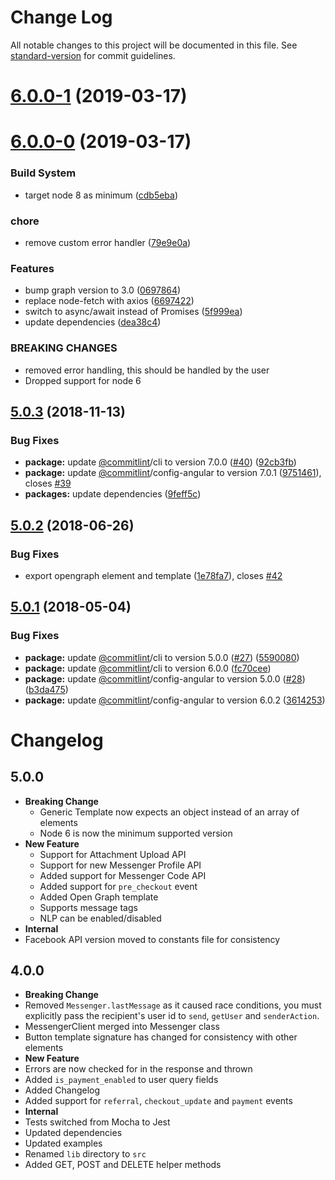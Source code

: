 # Change Log

All notable changes to this project will be documented in this file. See [standard-version](https://github.com/conventional-changelog/standard-version) for commit guidelines.

# [6.0.0-1](https://github.com/rickydunlop/fbmessenger-node/compare/v6.0.0-0...v6.0.0-1) (2019-03-17)



# [6.0.0-0](https://github.com/rickydunlop/fbmessenger-node/compare/v5.0.3...v6.0.0-0) (2019-03-17)


### Build System

* target node 8 as minimum ([cdb5eba](https://github.com/rickydunlop/fbmessenger-node/commit/cdb5eba))


### chore

* remove custom error handler ([79e9e0a](https://github.com/rickydunlop/fbmessenger-node/commit/79e9e0a))


### Features

* bump graph version to 3.0 ([0697864](https://github.com/rickydunlop/fbmessenger-node/commit/0697864))
* replace node-fetch with axios ([6697422](https://github.com/rickydunlop/fbmessenger-node/commit/6697422))
* switch to async/await instead of Promises ([5f999ea](https://github.com/rickydunlop/fbmessenger-node/commit/5f999ea))
* update dependencies ([dea38c4](https://github.com/rickydunlop/fbmessenger-node/commit/dea38c4))


### BREAKING CHANGES

* removed error handling, this should be handled by the user
* Dropped support for node 6



<a name="5.0.3"></a>
## [5.0.3](https://github.com/rickydunlop/fbmessenger-node/compare/v5.0.2...v5.0.3) (2018-11-13)


### Bug Fixes

* **package:** update [@commitlint](https://github.com/commitlint)/cli to version 7.0.0 ([#40](https://github.com/rickydunlop/fbmessenger-node/issues/40)) ([92cb3fb](https://github.com/rickydunlop/fbmessenger-node/commit/92cb3fb))
* **package:** update [@commitlint](https://github.com/commitlint)/config-angular to version 7.0.1 ([9751461](https://github.com/rickydunlop/fbmessenger-node/commit/9751461)), closes [#39](https://github.com/rickydunlop/fbmessenger-node/issues/39)
* **packages:** update dependencies ([9feff5c](https://github.com/rickydunlop/fbmessenger-node/commit/9feff5c))



<a name="5.0.2"></a>
## [5.0.2](https://github.com/rickydunlop/fbmessenger-node/compare/v5.0.1...v5.0.2) (2018-06-26)


### Bug Fixes

* export opengraph element and template ([1e78fa7](https://github.com/rickydunlop/fbmessenger-node/commit/1e78fa7)), closes [#42](https://github.com/rickydunlop/fbmessenger-node/issues/42)



<a name="5.0.1"></a>
## [5.0.1](https://github.com/rickydunlop/fbmessenger-node/compare/v5.0.0...v5.0.1) (2018-05-04)


### Bug Fixes

* **package:** update [@commitlint](https://github.com/commitlint)/cli to version 5.0.0 ([#27](https://github.com/rickydunlop/fbmessenger-node/issues/27)) ([5590080](https://github.com/rickydunlop/fbmessenger-node/commit/5590080))
* **package:** update [@commitlint](https://github.com/commitlint)/cli to version 6.0.0 ([fc70cee](https://github.com/rickydunlop/fbmessenger-node/commit/fc70cee))
* **package:** update [@commitlint](https://github.com/commitlint)/config-angular to version 5.0.0 ([#28](https://github.com/rickydunlop/fbmessenger-node/issues/28)) ([b3da475](https://github.com/rickydunlop/fbmessenger-node/commit/b3da475))
* **package:** update [@commitlint](https://github.com/commitlint)/config-angular to version 6.0.2 ([3614253](https://github.com/rickydunlop/fbmessenger-node/commit/3614253))



# Changelog

## 5.0.0

* **Breaking Change**
  * Generic Template now expects an object instead of an array of elements
  * Node 6 is now the minimum supported version
* **New Feature**
   * Support for Attachment Upload API
   * Support for new Messenger Profile API
   * Added support for Messenger Code API
   * Added support for `pre_checkout` event
   * Added Open Graph template
   * Supports message tags
   * NLP can be enabled/disabled
 * **Internal**
  * Facebook API version moved to constants file for consistency

## 4.0.0

 * **Breaking Change**
  * Removed `Messenger.lastMessage` as it caused race conditions, you must explicitly pass the
   recipient's user id to `send`, `getUser` and `senderAction`.
  * MessengerClient merged into Messenger class
  * Button template signature has changed for consistency with other elements
 * **New Feature**
  * Errors are now checked for in the response and thrown
  * Added `is_payment_enabled` to user query fields
  * Added Changelog
  * Added support for `referral`, `checkout_update` and `payment` events
 * **Internal**
  * Tests switched from Mocha to Jest
  * Updated dependencies
  * Updated examples
  * Renamed `lib` directory to `src`
  * Added GET, POST and DELETE helper methods
